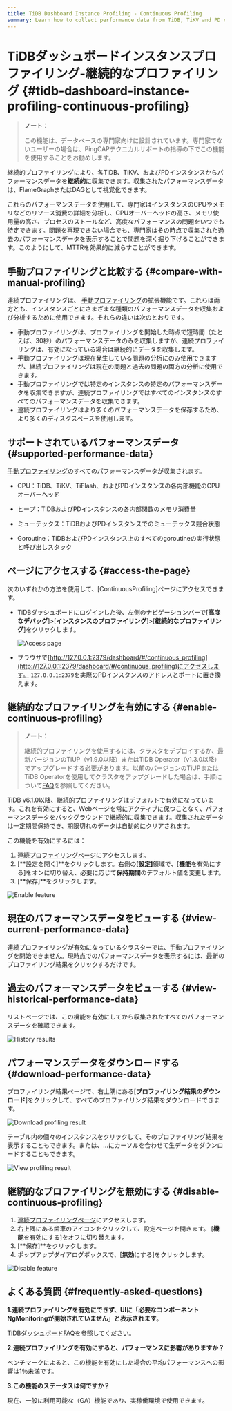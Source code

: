```yaml
---
title: TiDB Dashboard Instance Profiling - Continuous Profiling
summary: Learn how to collect performance data from TiDB, TiKV and PD continuously to reduce MTTR.
---
```


# TiDBダッシュボードインスタンスプロファイリング-継続的なプロファイリング {#tidb-dashboard-instance-profiling-continuous-profiling}

> **ノート：**
>
> この機能は、データベースの専門家向けに設計されています。専門家でないユーザーの場合は、PingCAPテクニカルサポートの指導の下でこの機能を使用することをお勧めします。

継続的プロファイリングにより、各TiDB、TiKV、およびPDインスタンスからパフォーマンスデータを**継続的**に収集できます。収集されたパフォーマンスデータは、FlameGraphまたはDAGとして視覚化できます。

これらのパフォーマンスデータを使用して、専門家はインスタンスのCPUやメモリなどのリソース消費の詳細を分析し、CPUオーバーヘッドの高さ、メモリ使用量の高さ、プロセスのストールなど、高度なパフォーマンスの問題をいつでも特定できます。問題を再現できない場合でも、専門家はその時点で収集された過去のパフォーマンスデータを表示することで問題を深く掘り下げることができます。このようにして、MTTRを効果的に減らすことができます。

## 手動プロファイリングと比較する {#compare-with-manual-profiling}

連続プロファイリングは、 [手動プロファイリング](/dashboard/dashboard-profiling.md)の拡張機能です。これらは両方とも、インスタンスごとにさまざまな種類のパフォーマンスデータを収集および分析するために使用できます。それらの違いは次のとおりです。

-   手動プロファイリングは、プロファイリングを開始した時点で短時間（たとえば、30秒）のパフォーマンスデータのみを収集しますが、連続プロファイリングは、有効になっている場合は継続的にデータを収集します。
-   手動プロファイリングは現在発生している問題の分析にのみ使用できますが、継続プロファイリングは現在の問題と過去の問題の両方の分析に使用できます。
-   手動プロファイリングでは特定のインスタンスの特定のパフォーマンスデータを収集できますが、連続プロファイリングではすべてのインスタンスのすべてのパフォーマンスデータを収集できます。
-   連続プロファイリングはより多くのパフォーマンスデータを保存するため、より多くのディスクスペースを使用します。

## サポートされているパフォーマンスデータ {#supported-performance-data}

[手動プロファイリング](/dashboard/dashboard-profiling.md#supported-performance-data)のすべてのパフォーマンスデータが収集されます。

-   CPU：TiDB、TiKV、TiFlash、およびPDインスタンスの各内部機能のCPUオーバーヘッド

-   ヒープ：TiDBおよびPDインスタンスの各内部関数のメモリ消費量

-   ミューテックス：TiDBおよびPDインスタンスでのミューテックス競合状態

-   Goroutine：TiDBおよびPDインスタンス上のすべてのgoroutineの実行状態と呼び出しスタック

## ページにアクセスする {#access-the-page}

次のいずれかの方法を使用して、[ContinuousProfiling]ページにアクセスできます。

-   TiDBダッシュボードにログインした後、左側のナビゲーションバーで[**高度なデバッグ**]&gt;[<strong>インスタンスのプロファイリング</strong>]&gt;[<strong>継続的なプロファイリング</strong>]をクリックします。

    ![Access page](https://download.pingcap.com/images/docs/dashboard/dashboard-conprof-access.png)

-   ブラウザで[http://127.0.0.1:2379/dashboard/#/continuous_profiling](http://127.0.0.1:2379/dashboard/#/continuous_profiling)にアクセスします。 `127.0.0.1:2379`を実際のPDインスタンスのアドレスとポートに置き換えます。

## 継続的なプロファイリングを有効にする {#enable-continuous-profiling}

> **ノート：**
>
> 継続的プロファイリングを使用するには、クラスタをデプロイするか、最新バージョンのTiUP（v1.9.0以降）またはTiDB Operator（v1.3.0以降）でアップグレードする必要があります。以前のバージョンのTiUPまたはTiDB Operatorを使用してクラスタをアップグレードした場合は、手順について[FAQ](/dashboard/dashboard-faq.md#a-required-component-ngmonitoring-is-not-started-error-is-shown)を参照してください。

TiDB v6.1.0以降、継続的プロファイリングはデフォルトで有効になっています。これを有効にすると、Webページを常にアクティブに保つことなく、パフォーマンスデータをバックグラウンドで継続的に収集できます。収集されたデータは一定期間保持でき、期限切れのデータは自動的にクリアされます。

この機能を有効にするには：

1.  [連続プロファイリングページ](#access-the-page)にアクセスします。
2.  [**設定を開く]**をクリックします。右側の<strong>[設定]</strong>領域で、[<strong>機能</strong>を有効にする]をオンに切り替え、必要に応じて<strong>保持期間</strong>のデフォルト値を変更します。
3.  [**保存]**をクリックします。

![Enable feature](https://download.pingcap.com/images/docs/dashboard/dashboard-conprof-start.png)

## 現在のパフォーマンスデータをビューする {#view-current-performance-data}

連続プロファイリングが有効になっているクラスターでは、手動プロファイリングを開始できません。現時点でのパフォーマンスデータを表示するには、最新のプロファイリング結果をクリックするだけです。

## 過去のパフォーマンスデータをビューする {#view-historical-performance-data}

リストページでは、この機能を有効にしてから収集されたすべてのパフォーマンスデータを確認できます。

![History results](https://download.pingcap.com/images/docs/dashboard/dashboard-conprof-history.png)

## パフォーマンスデータをダウンロードする {#download-performance-data}

プロファイリング結果ページで、右上隅にある[**プロファイリング結果のダウンロード**]をクリックして、すべてのプロファイリング結果をダウンロードできます。

![Download profiling result](https://download.pingcap.com/images/docs/dashboard/dashboard-conprof-download.png)

テーブル内の個々のインスタンスをクリックして、そのプロファイリング結果を表示することもできます。または、...にカーソルを合わせて生データをダウンロードすることもできます。

![View profiling result](https://download.pingcap.com/images/docs/dashboard/dashboard-conprof-single.png)

## 継続的なプロファイリングを無効にする {#disable-continuous-profiling}

1.  [連続プロファイリングページ](#access-the-page)にアクセスします。
2.  右上隅にある歯車のアイコンをクリックして、設定ページを開きます。 [**機能**を有効にする]をオフに切り替えます。
3.  [**保存]**をクリックします。
4.  ポップアップダイアログボックスで、[**無効**にする]をクリックします。

![Disable feature](https://download.pingcap.com/images/docs/dashboard/dashboard-conprof-stop.png)

## よくある質問 {#frequently-asked-questions}

**1.連続プロファイリングを有効にできず、UIに「必要なコンポーネントNgMonitoringが開始されていません」と表示されます**。

[TiDBダッシュボードFAQ](/dashboard/dashboard-faq.md#a-required-component-ngmonitoring-is-not-started-error-is-shown)を参照してください。

**2.連続プロファイリングを有効にすると、パフォーマンスに影響がありますか？**

ベンチマークによると、この機能を有効にした場合の平均パフォーマンスへの影響は1％未満です。

**3.この機能のステータスは何ですか？**

現在、一般に利用可能な（GA）機能であり、実稼働環境で使用できます。
